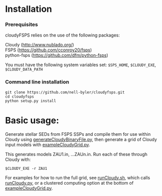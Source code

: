 
# Installation

### Prerequisites
cloudyFSPS relies on the use of the following packages:

Cloudy (http://www.nublado.org/)  
FSPS (https://github.com/cconroy20/fsps)  
python-fsps (https://github.com/dfm/python-fsps)  

You must have the following system variables set: 
`$SPS_HOME`, `$CLOUDY_EXE`, `$CLOUDY_DATA_PATH`

### Command line installation
```
git clone https://github.com/nell-byler/cloudyfsps.git 
cd cloudyfsps 
python setup.py install 
```
# Basic usage:

Generate stellar SEDs from FSPS SSPs and compile them for use within Cloudy using [generateCloudyBinaryFile.py](demos/generateCloudyBinaryFile.py), then generate a grid of Cloudy input models with [exampleCloudyGrid.py](demos/exampleCloudyGrid.py).

This generates models ZAU1.in, ...ZAUn.in. Run each of these through Cloudy with:  
```
$CLOUDY_EXE -r ZAU1
```
For examples for how to run the full grid, see [runCloudy.sh](scripts/runCloudy.sh), which calls [runCloudy.py](scripts/runCloudy.py), or a clustered computing option at the bottom of [exampleCloudyGrid.py](demos/exampleCloudyGrid.py).

